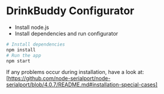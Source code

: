 # DrinkBuddy Configurator
- Install node.js
- Install dependencies and run configurator

```bash
# Install dependencies
npm install
# Run the app
npm start
```

If any problems occur during installation, have a look at: [https://github.com/node-serialport/node-serialport/blob/4.0.7/README.md#installation-special-cases]